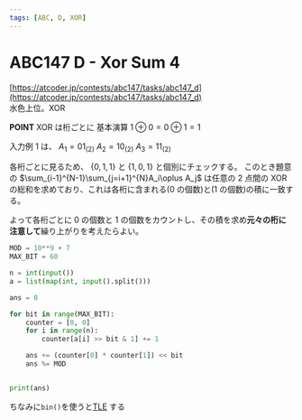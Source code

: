```yaml
---
tags: [ABC, D, XOR]
---
```


# ABC147 D - Xor Sum 4

[https://atcoder.jp/contests/abc147/tasks/abc147_d](https://atcoder.jp/contests/abc147/tasks/abc147_d)  
水色上位。XOR

**POINT**
XOR は桁ごとに
基本演算
$1 \oplus 0= 0\oplus1=1$

入力例 1 は、
$A_1= 01_{(2)}$
$A_2 = 10_{(2)}$
$A_3=11_{(2)}$

各桁ごとに見るため、 $\{0,1,1\}$ と $\{1,0,1\}$ と個別にチェックする。
このとき題意の $\sum_{i-1}^{N-1}\sum_{j=i+1}^{N}A_i\oplus A_j$ は任意の 2 点間の XOR の総和を求めており、これは各桁に含まれる(0 の個数)と(1 の個数)の積に一致する。

よって各桁ごとに 0 の個数と 1 の個数をカウントし、その積を求め**元々の桁に注意して**繰り上がりを考えたらよい。

```py
MOD = 10**9 + 7
MAX_BIT = 60

n = int(input())
a = list(map(int, input().split()))

ans = 0

for bit in range(MAX_BIT):
    counter = [0, 0]
    for i in range(n):
        counter[a[i] >> bit & 1] += 1

    ans += (counter[0] * counter[1]) << bit
    ans %= MOD


print(ans)

```

ちなみに`bin()`を使うと[TLE](https://atcoder.jp/contests/abc147/submissions/38472306) する
